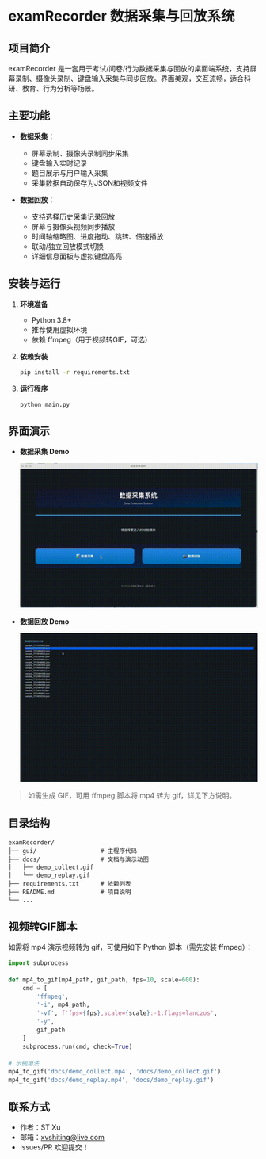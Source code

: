 # examRecorder 数据采集与回放系统

## 项目简介

examRecorder 是一套用于考试/问卷/行为数据采集与回放的桌面端系统，支持屏幕录制、摄像头录制、键盘输入采集与同步回放。界面美观，交互流畅，适合科研、教育、行为分析等场景。

## 主要功能

- **数据采集**：
  - 屏幕录制、摄像头录制同步采集
  - 键盘输入实时记录
  - 题目展示与用户输入采集
  - 采集数据自动保存为JSON和视频文件

- **数据回放**：
  - 支持选择历史采集记录回放
  - 屏幕与摄像头视频同步播放
  - 时间轴缩略图、进度拖动、跳转、倍速播放
  - 联动/独立回放模式切换
  - 详细信息面板与虚拟键盘高亮

## 安装与运行

1. **环境准备**
   - Python 3.8+
   - 推荐使用虚拟环境
   - 依赖 ffmpeg（用于视频转GIF，可选）

2. **依赖安装**
   ```bash
   pip install -r requirements.txt
   ```

3. **运行程序**
   ```bash
   python main.py
   ```

## 界面演示

- **数据采集 Demo**

  ![采集演示](docs/demo_collect.gif)

- **数据回放 Demo**

  ![回放演示](docs/demo_replay.gif)

> 如需生成 GIF，可用 ffmpeg 脚本将 mp4 转为 gif，详见下方说明。

## 目录结构

```
examRecorder/
├── gui/                  # 主程序代码
├── docs/                 # 文档与演示动图
│   ├── demo_collect.gif
│   └── demo_replay.gif
├── requirements.txt      # 依赖列表
├── README.md             # 项目说明
└── ...
```

## 视频转GIF脚本

如需将 mp4 演示视频转为 gif，可使用如下 Python 脚本（需先安装 ffmpeg）：

```python
import subprocess

def mp4_to_gif(mp4_path, gif_path, fps=10, scale=600):
    cmd = [
        'ffmpeg',
        '-i', mp4_path,
        '-vf', f'fps={fps},scale={scale}:-1:flags=lanczos',
        '-y',
        gif_path
    ]
    subprocess.run(cmd, check=True)

# 示例用法
mp4_to_gif('docs/demo_collect.mp4', 'docs/demo_collect.gif')
mp4_to_gif('docs/demo_replay.mp4', 'docs/demo_replay.gif')
```

## 联系方式

- 作者：ST Xu
- 邮箱：xvshiting@live.com
- Issues/PR 欢迎提交！ 